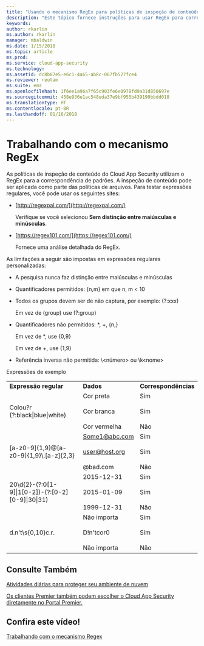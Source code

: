 ```yaml
---
title: "Usando o mecanismo RegEx para políticas de inspeção de conteúdo | Microsoft Docs"
description: "Este tópico fornece instruções para usar RegEx para correspondência de padrão de políticas do Cloud App Security."
keywords: 
author: rkarlin
ms.author: rkarlin
manager: mbaldwin
ms.date: 1/15/2018
ms.topic: article
ms.prod: 
ms.service: cloud-app-security
ms.technology: 
ms.assetid: dc8b87e5-e6c1-4a65-ab8c-067fb527fce4
ms.reviewer: reutam
ms.suite: ems
ms.openlocfilehash: 1f6ee1a96a7f65c903fe6e0978fd9a31d850697e
ms.sourcegitcommit: 458e936e1ac548eda37e9bf955b439199bbdd018
ms.translationtype: HT
ms.contentlocale: pt-BR
ms.lasthandoff: 01/16/2018
---
```

# <a name="working-with-the-regex-engine"></a>Trabalhando com o mecanismo RegEx
 
As políticas de inspeção de conteúdo do Cloud App Security utilizam o RegEx para a correspondência de padrões. A inspeção de conteúdo pode ser aplicada como parte das políticas de arquivos. Para testar expressões regulares, você pode usar os seguintes sites:  
  
-   [http://regexpal.com/](http://regexpal.com/)  
  
     Verifique se você selecionou **Sem distinção entre maiúsculas e minúsculas**.  
  
-   [https://regex101.com/](https://regex101.com/)  
  
     Fornece uma análise detalhada do RegEx.  
  
As limitações a seguir são impostas em expressões regulares personalizadas:  
  
-   A pesquisa nunca faz distinção entre maiúsculas e minúsculas  
   
-   Quantificadores permitidos: {n,m} em que n, m < 10  
  
-   Todos os grupos devem ser de não captura, por exemplo: (?:xxx)  
  
     Em vez de (group) use (?:group)  
  
-   Quantificadores não permitidos: *, +, {n,}  
  
     Em vez de *, use {0,9}  
  
     Em vez de +, use {1,9}  
  
-   Referência inversa não permitida: \\<número\> ou \k\<nome>  
  
Expressões de exemplo  
  
||||  
|-|-|-|  
|**Expressão regular**|**Dados**|**Correspondências**|  
|Colou?r (?:black&#124;blue&#124;white)|Cor preta<br /><br /> Cor branca<br /><br /> Cor vermelha|Sim<br /><br /> Sim<br /><br /> Não|  
|[a-z0-9]{1,9}@[a-z0-9]{1,9}\\.[a-z]{2,3}|Some1@abc.com<br /><br /> user@host.org<br /><br /> @bad.com|Sim<br /><br /> Sim<br /><br /> Não|  
|20\d{2}-(?:0[1-9]&#124;1[0-2])-(?:[0-2][0-9]&#124;30&#124;31)|2015-12-31<br /><br /> 2015-01-09<br /><br /> 1999-12-31|Sim<br /><br /> Sim<br /><br /> Não|  
|d.n't\s{0,10}c.r.|Não importa<br /><br /> D!n'tcor0<br /><br /> Não importa|Sim<br /><br /> Sim<br /><br /> Não|  
 

## <a name="see-also"></a>Consulte Também  
[Atividades diárias para proteger seu ambiente de nuvem](daily-activities-to-protect-your-cloud-environment.md)   

[Os clientes Premier também podem escolher o Cloud App Security diretamente no Portal Premier.](https://premier.microsoft.com/)  
  

## <a name="check-out-this-video"></a>Confira este vídeo!
[Trabalhando com o mecanismo Regex](https://channel9.msdn.com/Shows/Microsoft-Security/Microsoft-Cloud-App-Security-Working-with-the-Regex-Engine)    